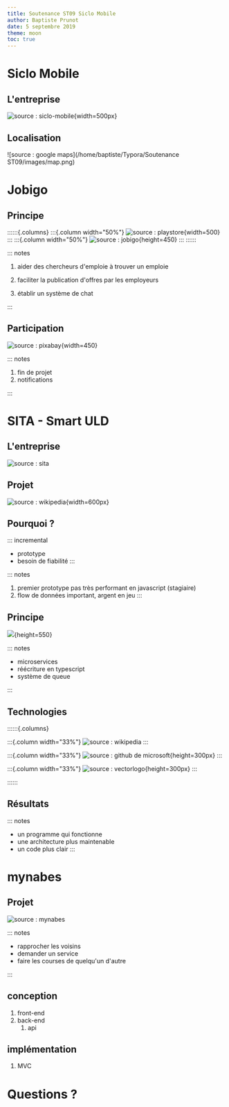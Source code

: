 ```yaml
---
title: Soutenance ST09 Siclo Mobile
author: Baptiste Prunot
date: 5 septembre 2019
theme: moon
toc: true
---
```


# Siclo Mobile

## L'entreprise

![source : siclo-mobile](images/siclo.png){width=500px}

##  Localisation
![source : google maps](/home/baptiste/Typora/Soutenance ST09/images/map.png)

# Jobigo

## Principe
::::::{.columns}
:::{.column width="50%"}
![source : playstore](images/jobigo.png){width=500}
:::
:::{.column width="50%"}
![source : jobigo](images/jobigo_app_1.jpg){height=450}
:::
::::::

::: notes

   1. aider des chercheurs d'emploie à trouver un emploie

   1. faciliter la publication d'offres par les employeurs

   1. établir un système de chat

:::

## Participation

![source : pixabay](images/notification.png){width=450}

::: notes

   1. fin de projet
   1. notifications

:::

# SITA - Smart ULD

##  L'entreprise

![source : sita](images/sita.png)

## Projet

![source : wikipedia](images/uld.jpg){width=600px}

## Pourquoi ?

::: incremental
 - prototype
 - besoin de fiabilité
:::

::: notes
   1. premier prototype pas très performant en javascript (stagiaire)
   1. flow de données important, argent en jeu
:::

## Principe

![](images/sita_overview.png){height=550}


::: notes

   + microservices
   + réécriture en typescript
   + système de queue

:::

## Technologies


::::::{.columns}

:::{.column width="33%"}
  ![source : wikipedia](images/node.png)
:::

:::{.column width="33%"}
  ![source : github de microsoft](images/typescript.png){height=300px}
:::

:::{.column width="33%"}
  ![source : vectorlogo](images/rabbitmq.svg){height=300px}
:::

::::::

## Résultats

::: notes
+ un programme qui fonctionne
+ une architecture plus maintenable
+ un code plus clair
:::

# mynabes

## Projet

![source : mynabes](images/mynabes.png)

::: notes

+ rapprocher les voisins
+ demander un service
+ faire les courses de quelqu'un d'autre

:::

## conception
   1. front-end
   1. back-end
      1. api

## implémentation
   1. MVC

# Questions ?
